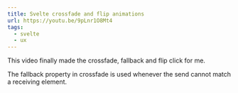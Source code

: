 ```yaml
---
title: Svelte crossfade and flip animations
url: https://youtu.be/9pLnr1O8Mt4
tags: 
  - svelte
  - ux
---
```


This video finally made the crossfade, fallback and flip click for me. 

The fallback property in crossfade is used whenever the send cannot match a receiving element.
